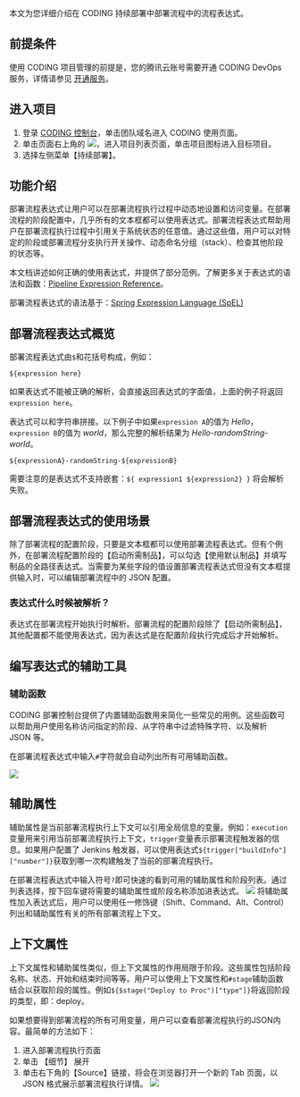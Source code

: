 本文为您详细介绍在 CODING 持续部署中部署流程中的流程表达式。

## 前提条件

使用 CODING 项目管理的前提是，您的腾讯云账号需要开通 CODING DevOps 服务，详情请参见 [开通服务](https://cloud.tencent.com/document/product/1159/44859)。 

## 进入项目
1. 登录 [CODING 控制台](https://console.cloud.tencent.com/coding)，单击团队域名进入 CODING 使用页面。
2. 单击页面右上角的 <img src ="https://main.qcloudimg.com/raw/d94a8e60dd3a41d0af07d72ae0e9d70e.png" style ="margin:0">，进入项目列表页面，单击项目图标进入目标项目。
3. 选择左侧菜单【持续部署】。

## 功能介绍

部署流程表达式让用户可以在部署流程执行过程中动态地设置和访问变量。在部署流程的阶段配置中，几乎所有的文本框都可以使用表达式。部署流程表达式帮助用户在部署流程执行过程中引用关于系统状态的任意值。通过这些值，用户可以对特定的阶段或部署流程分支执行开关操作、动态命名分组（stack）、检查其他阶段的状态等。

本文档讲述如何正确的使用表达式，并提供了部分范例。了解更多关于表达式的语法和函数：[Pipeline Expression Reference](https://www.spinnaker.io/reference/pipeline/expressions/)。

部署流程表达式的语法基于：[Spring Expression Language (SpEL)](https://docs.spring.io/spring/docs/current/spring-framework-reference/html/expressions.html)

## 部署流程表达式概览

部署流程表达式由`$`和花括号构成，例如：

```
${expression here}
```

如果表达式不能被正确的解析，会直接返回表达式的字面值，上面的例子将返回 `expression here`。

表达式可以和字符串拼接。以下例子中如果`expression A`的值为 *Hello*，`expression B`的值为 *world*，那么完整的解析结果为 *Hello-randomString-world*。

```
${expressionA}-randomString-${expressionB}
```

需要注意的是表达式不支持嵌套：`${ expression1 ${expression2} }` 将会解析失败。

## 部署流程表达式的使用场景

除了部署流程的配置阶段，只要是文本框都可以使用部署流程表达式。但有个例外，在部署流程配置阶段的【启动所需制品】，可以勾选【使用默认制品】并填写制品的全路径表达式。当需要为某些字段的值设置部署流程表达式但没有文本框提供输入时，可以编辑部署流程中的 JSON 配置。

### 表达式什么时候被解析？

表达式在部署流程开始执行时解析。部署流程的配置阶段除了【启动所需制品】，其他配置都不能使用表达式，因为表达式是在配置阶段执行完成后才开始解析。

## 编写表达式的辅助工具

### 辅助函数

CODING 部署控制台提供了内置辅助函数用来简化一些常见的用例。这些函数可以帮助用户使用名称访问指定的阶段、从字符串中过滤特殊字符、以及解析 JSON 等。

在部署流程表达式中输入`#`字符就会自动列出所有可用辅助函数。

![](https://main.qcloudimg.com/raw/2b7e562c2a1e37ba00f4b1a033d6b0fe.png)

## 辅助属性

辅助属性是当前部署流程执行上下文可以引用全局信息的变量。例如：`execution`变量用来引用当前部署流程执行上下文，`trigger`变量表示部署流程触发器的信息。如果用户配置了 Jenkins 触发器，可以使用表达式`${trigger["buildInfo"]["number"]}`获取到哪一次构建触发了当前的部署流程执行。

在部署流程表达式中输入符号`?`即可快速的看到可用的辅助属性和阶段列表。通过列表选择，按下回车键将需要的辅助属性或阶段名称添加进表达式。
![](https://main.qcloudimg.com/raw/00c910ab0bfc22922a3485f2c869d865.png)
将辅助属性加入表达式后，用户可以使用任一修饰键（Shift、Command、Alt、Control）列出和辅助属性有关的所有部署流程上下文。

## 上下文属性

上下文属性和辅助属性类似，但上下文属性的作用局限于阶段。这些属性包括阶段名称、状态、开始和结束时间等等。用户可以使用上下文属性和`#stage`辅助函数结合以获取阶段的属性。例如`${$stage("Deploy to Proc")["type"]}`将返回阶段的类型，即：deploy。

如果想要得到部署流程的所有可用变量，用户可以查看部署流程执行的JSON内容。最简单的方法如下：

1. 进入部署流程执行页面
2. 单击 【细节】 展开
3. 单击右下角的【Source】链接，将会在浏览器打开一个新的 Tab 页面，以 JSON 格式展示部署流程执行详情。
![](https://main.qcloudimg.com/raw/ab7d6aa5e0565819600ea637c9064ed9.png)
